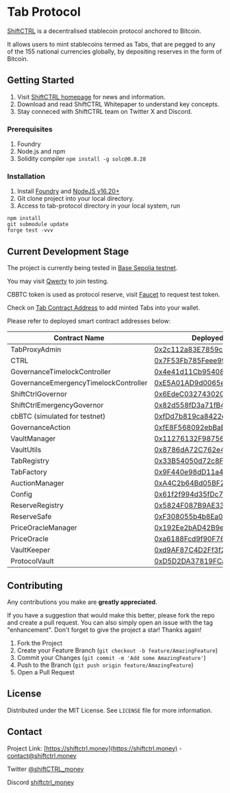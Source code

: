 # Tab Protocol
[ShiftCTRL](https://shiftctrl.money) is a decentralised stablecoin protocol anchored to Bitcoin. 

It allows users to mint stablecoins termed as Tabs, that are pegged to any of the 155 national currencies globally, by depositing reserves in the form of Bitcoin.

## Getting Started
1. Visit [ShiftCTRL homepage](https://shiftctrl.money) for news and information.
2. Download and read ShiftCTRL Whitepaper to understand key concepts.
3. Stay conneced with ShiftCTRL team on Twitter X and Discord.

### Prerequisites
1. Foundry
2. Node.js and npm
3. Solidity compiler ``` npm install -g solc@0.8.28 ```

### Installation
1. Install [Foundry](https://book.getfoundry.sh/getting-started/installation) and [NodeJS v16.20+](https://nodejs.org/)
2. Git clone project into your local directory.
3. Access to tab-protocol directory in your local system, run
```
npm install
git submodule update
forge test -vvv
```

## Current Development Stage
The project is currently being tested in [Base Sepolia testnet](https://sepolia.basescan.org).

You may visit [Qwerty](https://qwerty.shiftctrl.money) to join testing.

CBBTC token is used as protocol reserve, visit [Faucet](https://qwerty.shiftctrl.money/faucet) to request test token.

Check on [Tab Contract Address](https://github.com/shiftctrl-money/tab-protocol/blob/92d3eb29e8b9c2d8a0d275c63efb56f4ff0c3de8/contracts/token/Tabs.md) to add minted Tabs into your wallet.

Please refer to deployed smart contract addresses below:

| Contract Name                             | Deployed Address (Base Sepolia)                                                                                        |
|-------------------------------------------|----------------------------------------------------------------------------------------------------------------------------|
|TabProxyAdmin  							|[0x2c112a83E7859c7e513C94ee95B55707c87f6004](https://basescan.org/address/0x2c112a83E7859c7e513C94ee95B55707c87f6004)|
|CTRL										|[0x7F53Fb785Feee996117205e2b81e4D77755701Fe](https://basescan.org/address/0x7F53Fb785Feee996117205e2b81e4D77755701Fe)|
|GovernanceTimelockController				|[0x4e41d11Cb9540891a55B9744a59025E5382DDeCF](https://basescan.org/address/0x4e41d11Cb9540891a55B9744a59025E5382DDeCF)|
|GovernanceEmergencyTimelockController		|[0xE5A01AD9d0065e66553B3bF9C3E12F0b6aC20201](https://basescan.org/address/0xE5A01AD9d0065e66553B3bF9C3E12F0b6aC20201)|
|ShiftCtrlGovernor							|[0x6EdeC03274302038C3A3E8C3853E100f6A67D10f](https://basescan.org/address/0x6EdeC03274302038C3A3E8C3853E100f6A67D10f)|
|ShiftCtrlEmergencyGovernor					|[0x82d558fD3a71fB4E1256424E8be724Cb5Ca744A5](https://basescan.org/address/0x82d558fD3a71fB4E1256424E8be724Cb5Ca744A5)|
|cbBTC (simulated for testnet)				|[0xfDd7b819ca8422e2031abA3A46cE2Ee2386E3c13](https://basescan.org/address/0xfDd7b819ca8422e2031abA3A46cE2Ee2386E3c13)|
|GovernanceAction							|[0xfE8F568092ebBaE143af77952e2AE222d6E56896](https://basescan.org/address/0xfE8F568092ebBaE143af77952e2AE222d6E56896)|
|VaultManager								|[0x11276132F98756673d66DBfb424d0ae0510d9219](https://basescan.org/address/0x11276132F98756673d66DBfb424d0ae0510d9219)|
|VaultUtils                                 |[0x8786dA72C762e4A83286cD91b0CBC9a7C8E5531B](https://basescan.org/address/0x8786dA72C762e4A83286cD91b0CBC9a7C8E5531B)|
|TabRegistry								|[0x33B54050d72c8Ffeb6c0d7E0857c7C012643DeA0](https://basescan.org/address/0x33B54050d72c8Ffeb6c0d7E0857c7C012643DeA0)|
|TabFactory									|[0x9F440e98dD11a44AeDC8CA88bb7cA3756fdfFED1](https://basescan.org/address/0x9F440e98dD11a44AeDC8CA88bb7cA3756fdfFED1)|
|AuctionManager								|[0xA4C2b64Bd05BF29c297C06D5bd1DaC3E99F57558](https://basescan.org/address/0xA4C2b64Bd05BF29c297C06D5bd1DaC3E99F57558)|
|Config										|[0x61f2f994d35fDc75990Fe273e34913a3AcC928E6](https://basescan.org/address/0x61f2f994d35fDc75990Fe273e34913a3AcC928E6)|
|ReserveRegistry							|[0x5824F087B9AE3327e0Ee9cc9DB04E2Cc08ec1BA3](https://basescan.org/address/0x5824F087B9AE3327e0Ee9cc9DB04E2Cc08ec1BA3)|
|ReserveSafe    							|[0xF308055b4b8Ea0ccec1699cab524185967c28ea0](https://basescan.org/address/0xF308055b4b8Ea0ccec1699cab524185967c28ea0)|
|PriceOracleManager							|[0x192Ee2bAD42B9e4C903975fE5615888e39be7A6a](https://basescan.org/address/0x192Ee2bAD42B9e4C903975fE5615888e39be7A6a)|
|PriceOracle								|[0xa6188Fcd9f90F76c692D139099D9909B78fb632c](https://basescan.org/address/0xa6188Fcd9f90F76c692D139099D9909B78fb632c)|
|VaultKeeper								|[0xd9AF87C4D2Ff3f250f6B3a66C9313e37d912117b](https://basescan.org/address/0xd9AF87C4D2Ff3f250f6B3a66C9313e37d912117b)|
|ProtocolVault 								|[0xD5D2DA37819FCa1514570499B6eA59F98A57f2aF](https://basescan.org/address/0xD5D2DA37819FCa1514570499B6eA59F98A57f2aF)|

## Contributing

Any contributions you make are **greatly appreciated**.

If you have a suggestion that would make this better, please fork the repo and create a pull request. 
You can also simply open an issue with the tag "enhancement".
Don't forget to give the project a star! Thanks again!

1. Fork the Project
2. Create your Feature Branch (`git checkout -b feature/AmazingFeature`)
3. Commit your Changes (`git commit -m 'Add some AmazingFeature'`)
4. Push to the Branch (`git push origin feature/AmazingFeature`)
5. Open a Pull Request

## License
Distributed under the MIT License. See `LICENSE` file for more information.

## Contact
Project Link: [https://shiftctrl.money](https://shiftctrl.money) - contact@shiftctrl.money

Twitter [@shiftCTRL_money](https://twitter.com/shiftCTRL_money) 

Discord [shiftctrl_money](https://discord.gg/7w6JhTNt9K)